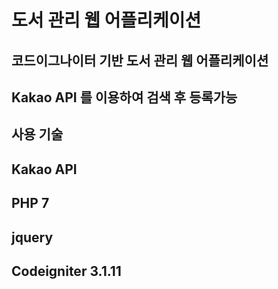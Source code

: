 도서 관리 웹 어플리케이션
=============

## 코드이그나이터 기반 도서 관리 웹 어플리케이션
## Kakao API 를 이용하여 검색 후 등록가능


사용 기술
-------------

## Kakao API
## PHP 7
## jquery
## Codeigniter 3.1.11
